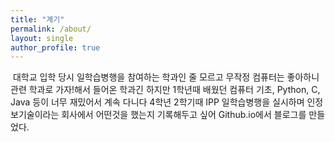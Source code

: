 ```yaml
---
title: "계기"
permalink: /about/
layout: single
author_profile: true
---
```


&nbsp;대학교 입학 당시 일학습병행을 참여하는 학과인 줄 모르고 무작정 컴퓨터는 좋아하니 관련 학과로 가자!해서 들어온 학과긴 하지만 1학년때 배웠던 컴퓨터 기초, Python, C, Java 등이 너무 재밌어서 계속 다니다 4학년 2학기때 IPP 일학습병행을 실시하며 인정보기술이라는 회사에서 어떤것을 했는지 기록해두고 싶어 Github.io에서 블로그를 만들었다.
